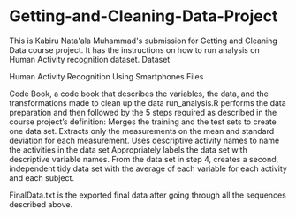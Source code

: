 # Getting-and-Cleaning-Data-Project

This is Kabiru Nata'ala Muhammad's submission for Getting and Cleaning Data course project. It has the instructions on how to run analysis on Human Activity recognition dataset.
Dataset

Human Activity Recognition Using Smartphones
Files

Code Book, a code book that describes the variables, the data, and the transformations made to clean up the data
run_analysis.R performs the data preparation and then followed by the 5 steps required as described in the course project’s definition:
  Merges the training and the test sets to create one data set.
  Extracts only the measurements on the mean and standard deviation for each measurement.
  Uses descriptive activity names to name the activities in the data set
  Appropriately labels the data set with descriptive variable names.
  From the data set in step 4, creates a second, independent tidy data set with the average of each variable for each activity and each subject.

FinalData.txt is the exported final data after going through all the sequences described above.
